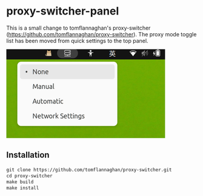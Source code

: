 proxy-switcher-panel
==============

This is a small change to tomflannaghan's proxy-switcher (https://github.com/tomflannaghan/proxy-switcher). The proxy mode toggle list has been moved from quick settings to the top panel.

![Screenshot](screenshot.png)

## Installation


    git clone https://github.com/tomflannaghan/proxy-switcher.git
    cd proxy-switcher
    make build
    make install
